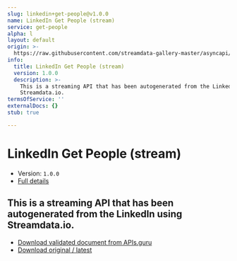 ```yaml
---
slug: linkedin+get-people@v1.0.0
name: LinkedIn Get People (stream)
service: get-people
alpha: l
layout: default
origin: >-
  https://raw.githubusercontent.com/streamdata-gallery-master/asyncapi/master/_listings/linkedin/linkedin-get-people-stream-async.md
info:
  title: LinkedIn Get People (stream)
  version: 1.0.0
  description: >-
    This is a streaming API that has been autogenerated from the LinkedIn using
    Streamdata.io.
termsOfService: ''
externalDocs: {}
stub: true

---
```

# LinkedIn Get People (stream)

* Version: `1.0.0`
* [Full details](../html/linkedin+get-people@v1.0.0.html)



## This is a streaming API that has been autogenerated from the LinkedIn using Streamdata.io.



* [Download validated document from APIs.guru](https://raw.githubusercontent.com/APIs-guru/asyncapi-directory/master/docs/APIs/linkedin%2Bget-people%40v1.0.0.yaml)
* [Download original / latest](https://raw.githubusercontent.com/streamdata-gallery-master/asyncapi/master/_listings/linkedin/linkedin-get-people-stream-async.md)

<script type="application/ld+json">
{
  "@context": "http://schema.org/",
  "@type": "WebAPI",
  "description": "This is a streaming API that has been autogenerated from the LinkedIn using Streamdata.io.",
  "documentation": "",

  "name": "LinkedIn Get People (stream)"
}
</script>
